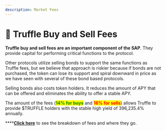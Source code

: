 ```yaml
---
description: Market Fees
---
```


# 📎 Truffle Buy and Sell Fees

**Truffle buy and sell fees are an important component of the SAP**. They provide capital for performing critical functions to the protocol.

Other protocols utilize selling bonds to support the same functions as Truffle fees, but we believe that approach is riskier because if bonds are not purchased, the token can lose its support and spiral downward in price as we have seen with several of these bond based protocols. &#x20;

Selling bonds also costs token holders. It reduces the amount of APY that can be offered and eliminates the ability to offer a stable APY.&#x20;

The amount of the fees (<mark style="color:green;">**14% for buys**</mark> and <mark style="color:red;">**16% for sells**</mark>) allows Truffle to provide $TRUFFLE holders with the stable high yield of 396,235.4% annually. &#x20;

****[**Click here**](broken-reference) to see the breakdown of fees and where they go.
